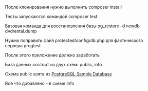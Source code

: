 После клонирования нужно выполнить 
    composer install

Тесты запускаются командой
    composer test

Базовая команда для восстановления базы
    pg_restore -d newdb dvdrental.dump

Нужно поправить файл protected/config/db.php для фактического сервера progtest

После этого приложение должно заработать

База данных состоит из двух схем: public, info

Схема public взята из [PostgreSQL Sample Database](https://www.postgresqltutorial.com/postgresql-getting-started/postgresql-sample-database/)

Всё что добавлено - в схеме info
